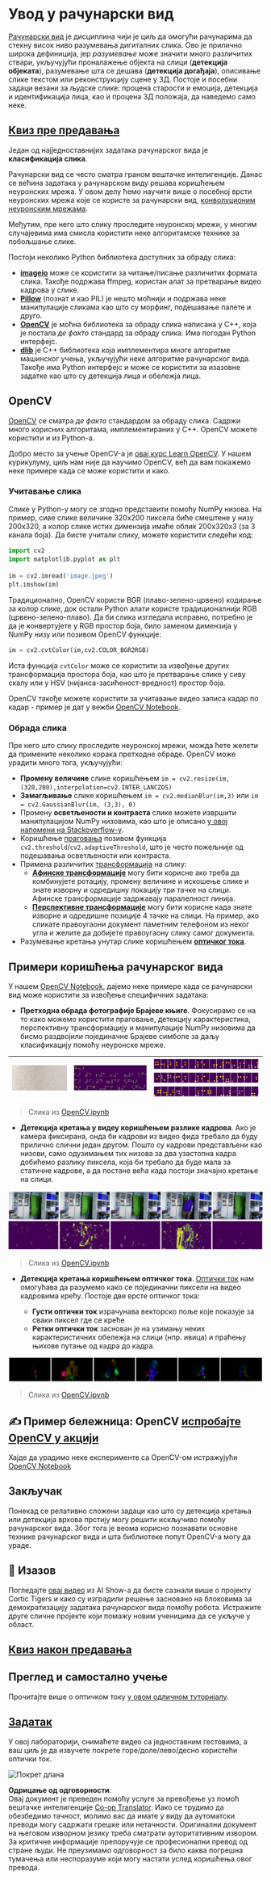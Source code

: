 <!--
CO_OP_TRANSLATOR_METADATA:
{
  "original_hash": "4bedc8e702db17260cfe824d58b6cfd4",
  "translation_date": "2025-08-25T23:02:13+00:00",
  "source_file": "lessons/4-ComputerVision/06-IntroCV/README.md",
  "language_code": "sr"
}
-->
# Увод у рачунарски вид

[Рачунарски вид](https://wikipedia.org/wiki/Computer_vision) је дисциплина чији је циљ да омогући рачунарима да стекну висок ниво разумевања дигиталних слика. Ово је прилично широка дефиниција, јер *разумевање* може значити много различитих ствари, укључујући проналажење објекта на слици (**детекција објеката**), разумевање шта се дешава (**детекција догађаја**), описивање слике текстом или реконструкцију сцене у 3Д. Постоје и посебни задаци везани за људске слике: процена старости и емоција, детекција и идентификација лица, као и процена 3Д положаја, да наведемо само неке.

## [Квиз пре предавања](https://red-field-0a6ddfd03.1.azurestaticapps.net/quiz/106)

Један од најједноставнијих задатака рачунарског вида је **класификација слика**.

Рачунарски вид се често сматра граном вештачке интелигенције. Данас се већина задатака у рачунарском виду решава коришћењем неуронских мрежа. У овом делу ћемо научити више о посебној врсти неуронских мрежа које се користе за рачунарски вид, [конволуционим неуронским мрежама](../07-ConvNets/README.md).

Међутим, пре него што слику проследите неуронској мрежи, у многим случајевима има смисла користити неке алгоритамске технике за побољшање слике.

Постоји неколико Python библиотека доступних за обраду слика:

* **[imageio](https://imageio.readthedocs.io/en/stable/)** може се користити за читање/писање различитих формата слика. Такође подржава ffmpeg, користан алат за претварање видео кадрова у слике.
* **[Pillow](https://pillow.readthedocs.io/en/stable/index.html)** (познат и као PIL) је нешто моћнији и подржава неке манипулације сликама као што су морфинг, подешавање палете и друго.
* **[OpenCV](https://opencv.org/)** је моћна библиотека за обраду слика написана у C++, која је постала *де факто* стандард за обраду слика. Има погодан Python интерфејс.
* **[dlib](http://dlib.net/)** је C++ библиотека која имплементира многе алгоритме машинског учења, укључујући неке алгоритме рачунарског вида. Такође има Python интерфејс и може се користити за изазовне задатке као што су детекција лица и обележја лица.

## OpenCV

[OpenCV](https://opencv.org/) се сматра *де факто* стандардом за обраду слика. Садржи много корисних алгоритама, имплементираних у C++. OpenCV можете користити и из Python-а.

Добро место за учење OpenCV-а је [овај курс Learn OpenCV](https://learnopencv.com/getting-started-with-opencv/). У нашем курикулуму, циљ нам није да научимо OpenCV, већ да вам покажемо неке примере када се може користити и како.

### Учитавање слика

Слике у Python-у могу се згодно представити помоћу NumPy низова. На пример, сиве слике величине 320x200 пиксела биће смештене у низу 200x320, а колор слике истих димензија имаће облик 200x320x3 (за 3 канала боја). Да бисте учитали слику, можете користити следећи код:

```python
import cv2
import matplotlib.pyplot as plt

im = cv2.imread('image.jpeg')
plt.imshow(im)
```

Традиционално, OpenCV користи BGR (плаво-зелено-црвено) кодирање за колор слике, док остали Python алати користе традиционалнији RGB (црвено-зелено-плаво). Да би слика изгледала исправно, потребно је да је конвертујете у RGB простор боја, било заменом димензија у NumPy низу или позивом OpenCV функције:

```python
im = cv2.cvtColor(im,cv2.COLOR_BGR2RGB)
```

Иста функција `cvtColor` може се користити за извођење других трансформација простора боја, као што је претварање слике у сиву скалу или у HSV (нијанса-засићеност-вредност) простор боја.

OpenCV такође можете користити за учитавање видео записа кадар по кадар - пример је дат у вежби [OpenCV Notebook](../../../../../lessons/4-ComputerVision/06-IntroCV/OpenCV.ipynb).

### Обрада слика

Пре него што слику проследите неуронској мрежи, можда ћете желети да примените неколико корака претходне обраде. OpenCV може урадити много тога, укључујући:

* **Промену величине** слике коришћењем `im = cv2.resize(im, (320,200),interpolation=cv2.INTER_LANCZOS)`
* **Замагљивање** слике коришћењем `im = cv2.medianBlur(im,3)` или `im = cv2.GaussianBlur(im, (3,3), 0)`
* Промену **осветљености и контраста** слике можете извршити манипулацијом NumPy низовима, као што је описано [у овој напомени на Stackoverflow-у](https://stackoverflow.com/questions/39308030/how-do-i-increase-the-contrast-of-an-image-in-python-opencv).
* Коришћење [праговања](https://docs.opencv.org/4.x/d7/d4d/tutorial_py_thresholding.html) позивом функција `cv2.threshold`/`cv2.adaptiveThreshold`, што је често пожељније од подешавања осветљености или контраста.
* Примена различитих [трансформација](https://docs.opencv.org/4.5.5/da/d6e/tutorial_py_geometric_transformations.html) на слику:
    - **[Афинске трансформације](https://docs.opencv.org/4.5.5/d4/d61/tutorial_warp_affine.html)** могу бити корисне ако треба да комбинујете ротацију, промену величине и искошење слике и знате изворну и одредишну локацију три тачке на слици. Афинске трансформације задржавају паралелност линија.
    - **[Перспективне трансформације](https://medium.com/analytics-vidhya/opencv-perspective-transformation-9edffefb2143)** могу бити корисне када знате изворне и одредишне позиције 4 тачке на слици. На пример, ако сликате правоугаони документ паметним телефоном из неког угла и желите да добијете правоугаону слику самог документа.
* Разумевање кретања унутар слике коришћењем **[оптичког тока](https://docs.opencv.org/4.5.5/d4/dee/tutorial_optical_flow.html)**.

## Примери коришћења рачунарског вида

У нашем [OpenCV Notebook](../../../../../lessons/4-ComputerVision/06-IntroCV/OpenCV.ipynb), дајемо неке примере када се рачунарски вид може користити за извођење специфичних задатака:

* **Претходна обрада фотографије Брајеве књиге**. Фокусирамо се на то како можемо користити праговање, детекцију карактеристика, перспективну трансформацију и манипулације NumPy низовима да бисмо раздвојили појединачне Брајеве симболе за даљу класификацију помоћу неуронске мреже.

![Слика Брајеве књиге](../../../../../translated_images/braille.341962ff76b1bd7044409371d3de09ced5028132aef97344ea4b7468c1208126.sr.jpeg) | ![Претходно обрађена слика Брајеве књиге](../../../../../translated_images/braille-result.46530fea020b03c76aac532d7d6eeef7f6fb35b55b1001cd21627907dabef3ed.sr.png) | ![Брајеви симболи](../../../../../translated_images/braille-symbols.0159185ab69d533909dc4d7d26a1971b51401c6a80eb3a5584f250ea880af88b.sr.png)
----|-----|-----

> Слика из [OpenCV.ipynb](../../../../../lessons/4-ComputerVision/06-IntroCV/OpenCV.ipynb)

* **Детекција кретања у видеу коришћењем разлике кадрова**. Ако је камера фиксирана, онда би кадрови из видео фида требало да буду прилично слични један другом. Пошто су кадрови представљени као низови, само одузимањем тих низова за два узастопна кадра добићемо разлику пиксела, која би требало да буде мала за статичне кадрове, а да постане већа када постоји значајно кретање на слици.

![Слика видео кадрова и разлика кадрова](../../../../../translated_images/frame-difference.706f805491a0883c938e16447bf5eb2f7d69e812c7f743cbe7d7c7645168f81f.sr.png)

> Слика из [OpenCV.ipynb](../../../../../lessons/4-ComputerVision/06-IntroCV/OpenCV.ipynb)

* **Детекција кретања коришћењем оптичког тока**. [Оптички ток](https://docs.opencv.org/3.4/d4/dee/tutorial_optical_flow.html) нам омогућава да разумемо како се појединачни пиксели на видео кадровима крећу. Постоје две врсте оптичког тока:

   - **Густи оптички ток** израчунава векторско поље које показује за сваки пиксел где се креће
   - **Ретки оптички ток** заснован је на узимању неких карактеристичних обележја на слици (нпр. ивица) и праћењу њихове путање од кадра до кадра.

![Слика оптичког тока](../../../../../translated_images/optical.1f4a94464579a83a10784f3c07fe7228514714b96782edf50e70ccd59d2d8c4f.sr.png)

> Слика из [OpenCV.ipynb](../../../../../lessons/4-ComputerVision/06-IntroCV/OpenCV.ipynb)

## ✍️ Пример бележница: OpenCV [испробајте OpenCV у акцији](../../../../../lessons/4-ComputerVision/06-IntroCV/OpenCV.ipynb)

Хајде да урадимо неке експерименте са OpenCV-ом истражујући [OpenCV Notebook](../../../../../lessons/4-ComputerVision/06-IntroCV/OpenCV.ipynb)

## Закључак

Понекад се релативно сложени задаци као што су детекција кретања или детекција врхова прстију могу решити искључиво помоћу рачунарског вида. Због тога је веома корисно познавати основне технике рачунарског вида и шта библиотеке попут OpenCV-а могу да ураде.

## 🚀 Изазов

Погледајте [овај видео](https://docs.microsoft.com/shows/ai-show/ai-show--2021-opencv-ai-competition--grand-prize-winners--cortic-tigers--episode-32?WT.mc_id=academic-77998-cacaste) из AI Show-а да бисте сазнали више о пројекту Cortic Tigers и како су изградили решење засновано на блоковима за демократизацију задатака рачунарског вида помоћу робота. Истражите друге сличне пројекте који помажу новим ученицима да се укључе у област.

## [Квиз након предавања](https://red-field-0a6ddfd03.1.azurestaticapps.net/quiz/206)

## Преглед и самостално учење

Прочитајте више о оптичком току [у овом одличном туторијалу](https://learnopencv.com/optical-flow-in-opencv/).

## [Задатак](lab/README.md)

У овој лабораторији, снимаћете видео са једноставним гестовима, а ваш циљ је да извучете покрете горе/доле/лево/десно користећи оптички ток.

<img src="images/palm-movement.png" width="30%" alt="Покрет длана"/>

**Одрицање од одговорности**:  
Овај документ је преведен помоћу услуге за превођење уз помоћ вештачке интелигенције [Co-op Translator](https://github.com/Azure/co-op-translator). Иако се трудимо да обезбедимо тачност, молимо вас да имате у виду да аутоматски преводи могу садржати грешке или нетачности. Оригинални документ на његовом изворном језику треба сматрати ауторитативним извором. За критичне информације препоручује се професионални превод од стране људи. Не преузимамо одговорност за било каква погрешна тумачења или неспоразуме који могу настати услед коришћења овог превода.